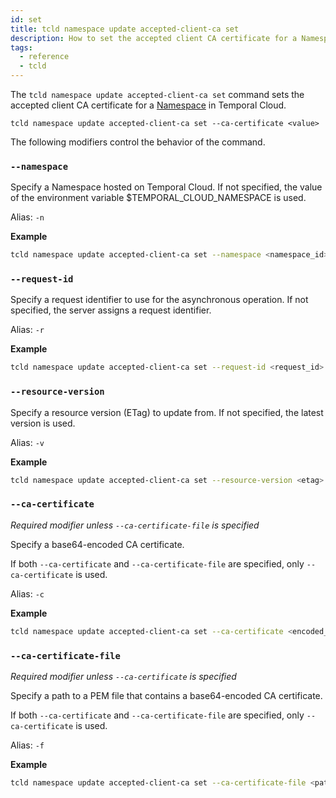 ```yaml
---
id: set
title: tcld namespace update accepted-client-ca set
description: How to set the accepted client CA certificate for a Namespace in Temporal Cloud using tcld.
tags:
  - reference
  - tcld
---
```


The `tcld namespace update accepted-client-ca set` command sets the accepted client CA certificate for a [Namespace](/docs/concepts/what-is-a-namespace) in Temporal Cloud.

`tcld namespace update accepted-client-ca set --ca-certificate <value>`

The following modifiers control the behavior of the command.

### `--namespace`

Specify a Namespace hosted on Temporal Cloud. If not specified, the value of the environment variable $TEMPORAL_CLOUD_NAMESPACE is used.

Alias: `-n`

**Example**

```bash
tcld namespace update accepted-client-ca set --namespace <namespace_id> --ca-certificate <encoded_certificate>
```

### `--request-id`

Specify a request identifier to use for the asynchronous operation. If not specified, the server assigns a request identifier.

Alias: `-r`

**Example**

```bash
tcld namespace update accepted-client-ca set --request-id <request_id> --ca-certificate <encoded_certificate>
```

### `--resource-version`

Specify a resource version (ETag) to update from. If not specified, the latest version is used.

Alias: `-v`

**Example**

```bash
tcld namespace update accepted-client-ca set --resource-version <etag> --ca-certificate <encoded_certificate>
```

### `--ca-certificate`

_Required modifier unless `--ca-certificate-file` is specified_

Specify a base64-encoded CA certificate.

If both `--ca-certificate` and `--ca-certificate-file` are specified, only `--ca-certificate` is used.

Alias: `-c`

**Example**

```bash
tcld namespace update accepted-client-ca set --ca-certificate <encoded_certificate>
```

### `--ca-certificate-file`

_Required modifier unless `--ca-certificate` is specified_

Specify a path to a PEM file that contains a base64-encoded CA certificate.

If both `--ca-certificate` and `--ca-certificate-file` are specified, only `--ca-certificate` is used.

Alias: `-f`

**Example**

```bash
tcld namespace update accepted-client-ca set --ca-certificate-file <path>
```
